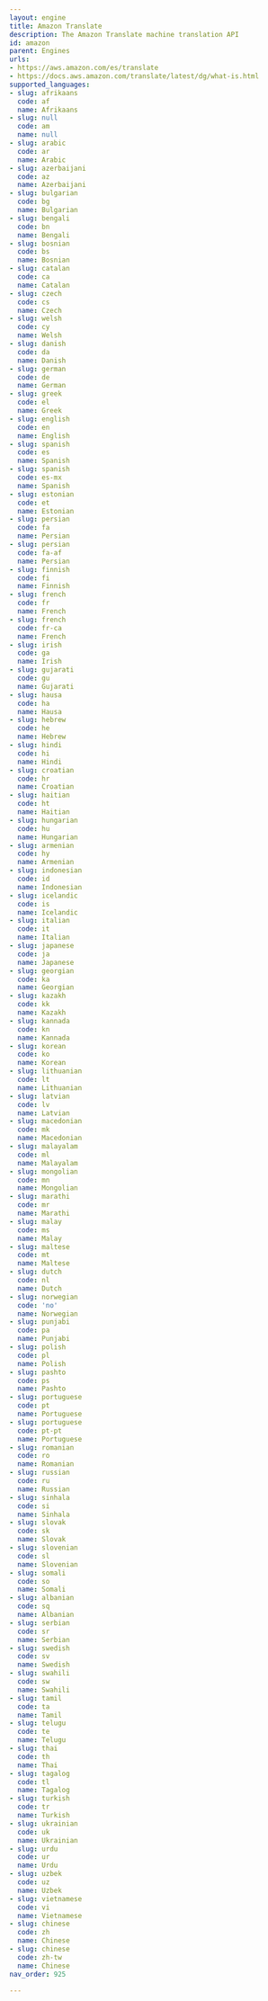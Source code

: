 ```yaml
---
layout: engine
title: Amazon Translate
description: The Amazon Translate machine translation API
id: amazon
parent: Engines
urls:
- https://aws.amazon.com/es/translate
- https://docs.aws.amazon.com/translate/latest/dg/what-is.html
supported_languages:
- slug: afrikaans
  code: af
  name: Afrikaans
- slug: null
  code: am
  name: null
- slug: arabic
  code: ar
  name: Arabic
- slug: azerbaijani
  code: az
  name: Azerbaijani
- slug: bulgarian
  code: bg
  name: Bulgarian
- slug: bengali
  code: bn
  name: Bengali
- slug: bosnian
  code: bs
  name: Bosnian
- slug: catalan
  code: ca
  name: Catalan
- slug: czech
  code: cs
  name: Czech
- slug: welsh
  code: cy
  name: Welsh
- slug: danish
  code: da
  name: Danish
- slug: german
  code: de
  name: German
- slug: greek
  code: el
  name: Greek
- slug: english
  code: en
  name: English
- slug: spanish
  code: es
  name: Spanish
- slug: spanish
  code: es-mx
  name: Spanish
- slug: estonian
  code: et
  name: Estonian
- slug: persian
  code: fa
  name: Persian
- slug: persian
  code: fa-af
  name: Persian
- slug: finnish
  code: fi
  name: Finnish
- slug: french
  code: fr
  name: French
- slug: french
  code: fr-ca
  name: French
- slug: irish
  code: ga
  name: Irish
- slug: gujarati
  code: gu
  name: Gujarati
- slug: hausa
  code: ha
  name: Hausa
- slug: hebrew
  code: he
  name: Hebrew
- slug: hindi
  code: hi
  name: Hindi
- slug: croatian
  code: hr
  name: Croatian
- slug: haitian
  code: ht
  name: Haitian
- slug: hungarian
  code: hu
  name: Hungarian
- slug: armenian
  code: hy
  name: Armenian
- slug: indonesian
  code: id
  name: Indonesian
- slug: icelandic
  code: is
  name: Icelandic
- slug: italian
  code: it
  name: Italian
- slug: japanese
  code: ja
  name: Japanese
- slug: georgian
  code: ka
  name: Georgian
- slug: kazakh
  code: kk
  name: Kazakh
- slug: kannada
  code: kn
  name: Kannada
- slug: korean
  code: ko
  name: Korean
- slug: lithuanian
  code: lt
  name: Lithuanian
- slug: latvian
  code: lv
  name: Latvian
- slug: macedonian
  code: mk
  name: Macedonian
- slug: malayalam
  code: ml
  name: Malayalam
- slug: mongolian
  code: mn
  name: Mongolian
- slug: marathi
  code: mr
  name: Marathi
- slug: malay
  code: ms
  name: Malay
- slug: maltese
  code: mt
  name: Maltese
- slug: dutch
  code: nl
  name: Dutch
- slug: norwegian
  code: 'no'
  name: Norwegian
- slug: punjabi
  code: pa
  name: Punjabi
- slug: polish
  code: pl
  name: Polish
- slug: pashto
  code: ps
  name: Pashto
- slug: portuguese
  code: pt
  name: Portuguese
- slug: portuguese
  code: pt-pt
  name: Portuguese
- slug: romanian
  code: ro
  name: Romanian
- slug: russian
  code: ru
  name: Russian
- slug: sinhala
  code: si
  name: Sinhala
- slug: slovak
  code: sk
  name: Slovak
- slug: slovenian
  code: sl
  name: Slovenian
- slug: somali
  code: so
  name: Somali
- slug: albanian
  code: sq
  name: Albanian
- slug: serbian
  code: sr
  name: Serbian
- slug: swedish
  code: sv
  name: Swedish
- slug: swahili
  code: sw
  name: Swahili
- slug: tamil
  code: ta
  name: Tamil
- slug: telugu
  code: te
  name: Telugu
- slug: thai
  code: th
  name: Thai
- slug: tagalog
  code: tl
  name: Tagalog
- slug: turkish
  code: tr
  name: Turkish
- slug: ukrainian
  code: uk
  name: Ukrainian
- slug: urdu
  code: ur
  name: Urdu
- slug: uzbek
  code: uz
  name: Uzbek
- slug: vietnamese
  code: vi
  name: Vietnamese
- slug: chinese
  code: zh
  name: Chinese
- slug: chinese
  code: zh-tw
  name: Chinese
nav_order: 925

---
```



